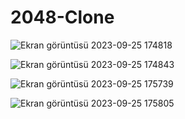 # 2048-Clone
 
![Ekran görüntüsü 2023-09-25 174818](https://github.com/ayroh/2048-Clone/assets/76924597/be12159a-07a1-4723-b7a5-bb674b466413)


![Ekran görüntüsü 2023-09-25 174843](https://github.com/ayroh/2048-Clone/assets/76924597/9b02da33-3187-46a0-a417-aa5e0f2d4bf4)


![Ekran görüntüsü 2023-09-25 175739](https://github.com/ayroh/2048-Clone/assets/76924597/c0dba1c8-749f-4ff5-a83e-c71708dd240b)


![Ekran görüntüsü 2023-09-25 175805](https://github.com/ayroh/2048-Clone/assets/76924597/133ecffd-9b84-4be8-ae89-f4c9b49c7a81)
